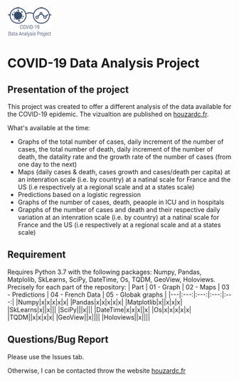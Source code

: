 ![alt text](https://github.com/CleHou/COVID-19-Data-Analysis-Project/blob/master/99-Other/99.1-Logo/Logo2_100px.png)
# COVID-19 Data Analysis Project
## Presentation of the project
This project was created to offer a different analysis of the data available for the COVID-19 epidemic. The vizualtion are published on [houzardc.fr](https://www.houzardc.fr).

What's available at the time:
* Graphs of the total number of cases, daily increment of the number of cases, the total number of death, daily increment of the number of death, the datality rate and the growth rate of the number of cases (from one day to the next)
* Maps (daily cases & death, cases growth and cases/death per capita) at an intenration scale (i.e. by country) at a natinal scale for France and the US (i.e respectively at a regional scale and at a states scale) 
* Predictions based on a logistic regression
* Graphs of the number of cases, death, peaople in ICU and in hospitals
* Grapphs of the number of cases and death and their respective daily variation at an intenration scale (i.e. by country) at a natinal scale for France and the US (i.e respectively at a regional scale and at a states scale) 

## Requirement
Requires Python 3.7 with the following packages: Numpy, Pandas, Matplolib, SkLearns, SciPy, DateTime, Os, TQDM, GeoView, Holoviews. Precisely for each part of the repository:
| Part | 01 - Graph | 02 - Maps | 03 - Predictions | 04 - French Data | 05 - Globak graphs |
|---|:---:|:---:|:---:|:---:|
|Numpy|x|x|x|x|x|
|Pandas|x|x|x|x|x|
|Matplotlib|x||x|x|x|
|SkLearns|x||x|||
|SciPy|||x|||
|DateTime|x|x|x||x|
|Os|x|x|x|x|x|
|TQDM||x|x|x|x|
|GeoView||x||||
|Holoviews||x||||

## Questions/Bug Report
Please use the Issues tab.

Otherwise, I can be contacted throw the website [houzardc.fr](https://www.houzardc.fr)

